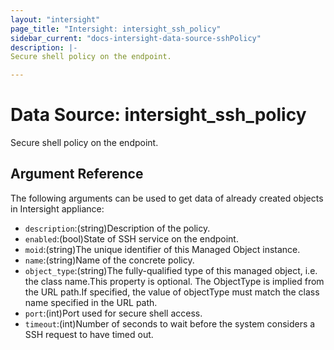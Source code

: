 ```yaml
---
layout: "intersight"
page_title: "Intersight: intersight_ssh_policy"
sidebar_current: "docs-intersight-data-source-sshPolicy"
description: |-
Secure shell policy on the endpoint.

---
```


# Data Source: intersight_ssh_policy
Secure shell policy on the endpoint.

## Argument Reference
The following arguments can be used to get data of already created objects in Intersight appliance:
* `description`:(string)Description of the policy.
* `enabled`:(bool)State of SSH service on the endpoint.
* `moid`:(string)The unique identifier of this Managed Object instance.
* `name`:(string)Name of the concrete policy.
* `object_type`:(string)The fully-qualified type of this managed object, i.e. the class name.This property is optional. The ObjectType is implied from the URL path.If specified, the value of objectType must match the class name specified in the URL path.
* `port`:(int)Port used for secure shell access.
* `timeout`:(int)Number of seconds to wait before the system considers a SSH request to have timed out.
